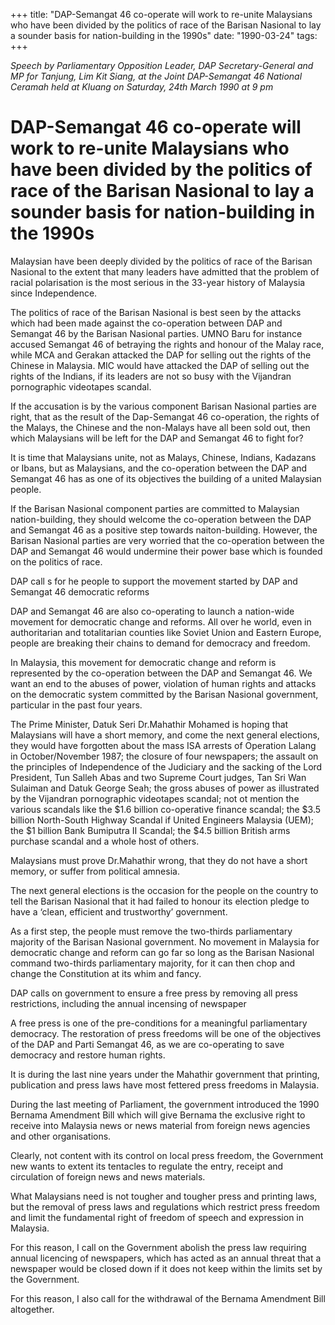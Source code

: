 +++ 
title: "DAP-Semangat 46 co-operate will work to re-unite Malaysians who have been divided by the politics of race of the Barisan Nasional to lay a sounder basis for nation-building in the 1990s"
date: "1990-03-24"
tags:
+++

_Speech by Parliamentary Opposition Leader, DAP Secretary-General and MP for Tanjung, Lim Kit Siang, at the Joint DAP-Semangat 46 National Ceramah held at Kluang on Saturday, 24th March 1990 at 9 pm_

# DAP-Semangat 46 co-operate will work to re-unite Malaysians who have been divided by the politics of race of the Barisan Nasional to lay a sounder basis for nation-building in the 1990s

Malaysian have been deeply divided by the politics of race of the Barisan Nasional to the extent that many leaders have admitted that the problem of racial polarisation is the most serious in the 33-year history of Malaysia since Independence.</u>

The politics of race of the Barisan Nasional is best seen by the attacks which had been made against the co-operation between DAP and Semangat 46 by the Barisan Nasional parties. UMNO Baru for instance accused Semangat 46 of betraying the rights and honour of the Malay race, while MCA and Gerakan attacked the DAP for selling out the rights of the Chinese in Malaysia. MIC would have attacked the DAP of selling out the rights of the Indians, if its leaders are not so busy with the Vijandran pornographic videotapes scandal.

If the accusation is by the various component Barisan Nasional parties are right, that as the result of the Dap-Semangat 46 co-operation, the rights of the Malays, the Chinese and the non-Malays have all been sold out, then which Malaysians will be left for the DAP and Semangat 46 to fight for?

It is time that Malaysians unite, not as Malays, Chinese, Indians, Kadazans or Ibans, but as Malaysians, and the co-operation between the DAP and Semangat 46 has as one of its objectives the building of a united Malaysian people.

If the Barisan Nasional component parties are committed to Malaysian nation-building, they should welcome the co-operation between the DAP and Semangat 46 as a positive step towards naiton-building. However, the Barisan Nasional parties are very worried that the co-operation between the DAP and Semangat 46 would undermine their power base which is founded on the politics of race.

DAP call s for he people to support the movement started by DAP and Semangat 46 democratic reforms

DAP and Semangat 46 are also co-operating to launch a nation-wide movement for democratic change and reforms. All over he world, even in authoritarian and totalitarian counties like Soviet Union and Eastern Europe, people are breaking their chains to demand for democracy and freedom.

In Malaysia, this movement for democratic change and reform is represented by the co-operation between the DAP and Semangat 46. We want an end to the abuses of power, violation of human rights and attacks on the democratic system committed by the Barisan Nasional government, particular in the past four years.

The Prime Minister, Datuk Seri Dr.Mahathir Mohamed is hoping that Malaysians will have a short memory, and come the next general elections, they would have forgotten about the mass ISA arrests of Operation Lalang in October/November 1987; the closure of four newspapers; the assault on the principles of Independence of the Judiciary and the sacking of the Lord President, Tun Salleh Abas and two Supreme Court judges, Tan Sri Wan Sulaiman and Datuk George Seah; the gross abuses of power as illustrated by the Vijandran pornographic videotapes scandal; not ot mention the various scandals like the $1.6 billion co-operative finance scandal; the $3.5 billion North-South Highway Scandal if United Engineers Malaysia (UEM); the $1 billion Bank Bumiputra II Scandal; the $4.5 billion British arms purchase scandal and a whole host of others.

Malaysians must prove Dr.Mahathir wrong, that they do not have a short memory, or suffer from political amnesia.

The next general elections is the occasion for the people on the country to tell the Barisan Nasional that it had failed to honour its election pledge to have a ‘clean, efficient and trustworthy’ government.

As a first step, the people must remove the two-thirds parliamentary majority of the Barisan Nasional government. No movement in Malaysia for democratic change and reform can go far so long as the Barisan Nasional command two-thirds parliamentary majority, for it can then chop and change the Constitution at its whim and fancy.

DAP calls on government to ensure a free press by removing all press restrictions, including the annual incensing of newspaper

A free press is one of the pre-conditions for a meaningful parliamentary democracy. The restoration of press freedoms will be one of the objectives of the DAP and Parti Semangat 46, as we are co-operating to save democracy and restore human rights.

It is during the last nine years under the Mahathir government that printing, publication and press laws have most fettered press freedoms in Malaysia.

During the last meeting of Parliament, the government introduced the 1990 Bernama Amendment Bill which will give Bernama the exclusive right to receive into Malaysia news or news material from foreign news agencies and other organisations.

Clearly, not content with its control on local press freedom, the Government new wants to extent its tentacles to regulate the entry, receipt and circulation of foreign news and news materials.

What Malaysians need is not tougher and tougher press and printing laws, but the removal of press laws and regulations which restrict press freedom and limit the fundamental right of freedom of speech and expression in Malaysia.

For this reason, I call on the Government abolish the press law requiring annual licencing of newspapers, which has acted as an annual threat that a newspaper would be closed down if it does not keep within the limits set by the Government.

For this reason, I also call for the withdrawal of the Bernama Amendment Bill altogether.
 

